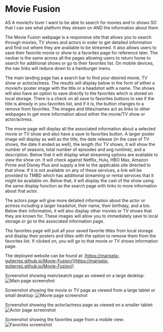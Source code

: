 # Movie Fusion

AS A movie/tv lover
I want to be able to search for movies and tv shows
SO that I can see what platform they stream on
AND the information about them

The Movie Fusion webpage is a responsive site that allows you to search through movies, TV shows and actors in order to get detailed information and find out where they are available to be streamed.  It also allows users to save their favorite movie or show to a favorites page for reference later.  The navbar is the same across all the pages allowing users to return home to search for additional shows or go to their favorites list.  On mobile devices, the nav links will reduce down to a hamburger menu.

The main landing page has a search bar to find your desired movie, TV show or actor/actress.  The results will display below in the form of either a movie/tv poster image with the title or a headshot with a name.  The shows will also have an option to save directly to the favorites which is stored on local storage.  There is a check on all save to favorites buttons to see if the title is already in you favorites list, and if it is, the button changes to a remove from favorites.  The images and titles/names act as links to other webpages to get more information about either the movie/TV show or actor/actress. 

The movie page will display all the associated information about a selected movie or TV show and also have a save to favorites button.  A larger poster image will display as well as the title, the date release (in the case of TV shows, the date it ended as well), the length (for TV shows, it will show the number of seasons, total number of episodes and avg runtime), and a description.  Below that it will display what streaming options are available to view the show on.  It will check against Netflix, Hulu, HBO Max, Amazon Prime and Disney Plus and supply a link to the applicable site directed to that show.  If it is not available on any of these services, a link will be provided to TMBD which has additional streaming or rental services that it might be available on.  Below that, it will display the cast of the show using the same display function as the search page with links to more information about that actor.

The actors page will give more detailed information about the actor or actress including a larger headshot, their name, their birthday, and a bio.  Below their information, it will also display other movies or TV shows that they are known for.  These images will allow you to immediately save to local storage or go to the associated information page.

The favorites page will pull all your saved favorite titles from local storage and display their posters and titles with the option to remove them from the favorites list.  If clicked on, you will go to that movie or TV shows information page.

The deployed website can be found at:  [https://marisela-gutierrez.github.io/Movie-Fusion/](https://marisela-gutierrez.github.io/Movie-Fusion/)

Screenshot showing main/search page as viewed on a large desktop:
![Main page screenshot](/assests/img/main-ss.png "Main Page Screenshot")

Screenshot showing the movie or TV page as viewed from a large tablet or small desktop:
![Movie page screenshot](/assests/img/moviepage-ss.png "Movie Page Screenshot")

Screenshot showing the actor/actress page as viewed on a smaller tablet:
![Actor page screenshot](/assests/img/actorpage-ss.png "Actor Page Screenshot")

Screenshot showing the favorites page from a mobile view:
![Favorites screenshot](/assests/img/favorites-ss.png "Favorites Screenshot")
